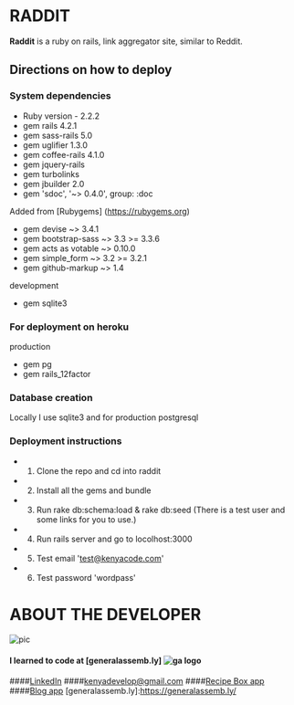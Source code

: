 # RADDIT

**Raddit** is a ruby on rails, link aggregator site, similar to Reddit.

## Directions on how to deploy

### System dependencies
* Ruby version - 2.2.2
* gem rails 4.2.1
* gem sass-rails 5.0
* gem uglifier 1.3.0
* gem coffee-rails 4.1.0
* gem jquery-rails
* gem turbolinks
* gem jbuilder 2.0
* gem 'sdoc', '~> 0.4.0', group: :doc

Added from [Rubygems] (https://rubygems.org)


* gem devise ~> 3.4.1
* gem bootstrap-sass ~> 3.3 >= 3.3.6
* gem acts as votable ~> 0.10.0
* gem simple_form ~> 3.2 >= 3.2.1
* gem github-markup ~> 1.4

development

* gem sqlite3

### For deployment on heroku
production

* gem pg
* gem rails_12factor

### Database creation
Locally I use sqlite3 and for production postgresql
### Deployment instructions
*	1. Clone the repo and cd into raddit
*	2. Install all the gems and bundle
*	3. Run rake db:schema:load & rake db:seed (There is a test user and some links for you to use.)
*	4. Run rails server and go to locolhost:3000
*	5. Test email 'test@kenyacode.com'
*	6. Test password 'wordpass'

# ABOUT THE DEVELOPER

![pic](https://media.licdn.com/mpr/mpr/shrinknp_400_400/p/6/005/0a8/375/381adb6.jpg)

#### I learned to code at [generalassemb.ly] ![ga logo](https://media.licdn.com/media/p/3/005/0a3/2df/1671d50.png)
####[LinkedIn](https://www.linkedin.com/in/kenyacode)
####<kenyadevelop@gmail.com>
####[Recipe Box app](https://github.com/kenyacode/recipe_box)
####[Blog app](https://github.com/kenyacode/blog)
[generalassemb.ly]:https://generalassemb.ly/
